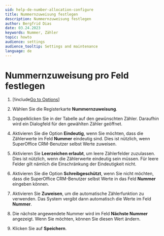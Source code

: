 ```yaml
---
uid: help-de-number-allocation-configure
title: Nummernzuweisung festlegen
description: Nummernzuweisung festlegen
author: Bergfrid Dias
date: 03.24.2023
keywords: Nummer, Zähler
topic: howto
audience: settings
audience_tooltip: Settings and maintenance
language: de
---
```


# Nummernzuweisung pro Feld festlegen

1. [!include[Go to Options](../includes/open-options.md)]

2. Wählen Sie die Registerkarte **Nummernzuweisung**.

3. Doppelklicken Sie in der Tabelle auf den gewünschten Zähler. Daraufhin wird ein Dialogfeld für den gewählten Zähler geöffnet.

4. Aktivieren Sie die Option **Eindeutig**, wenn Sie möchten, dass die Zählerwerte im Feld **Nummer** eindeutig sind. Dies ist nützlich, wenn SuperOffice CRM-Benutzer selbst Werte zuweisen.

5. Aktivieren Sie **Leerzeichen erlaubt**, um leere Zählerfelder zuzulassen. Dies ist nützlich, wenn die Zählerwerte eindeutig sein müssen. Für leere Felder gilt nämlich die Einschränkung der Eindeutigkeit nicht.

6. Aktivieren Sie die Option **Schreibgeschützt**, wenn Sie nicht möchten, dass die SuperOffice CRM-Benutzer selbst Werte in das Feld **Nummer** eingeben können.

7. Aktivieren Sie **Zuweisen**, um die automatische Zählerfunktion zu verwenden. Das System vergibt dann automatisch die Werte im Feld **Nummer**.

8. Die nächste angewendete Nummer wird im Feld **Nächste Nummer** angezeigt. Wenn Sie möchten, können Sie diesen Wert ändern.

9. Klicken Sie auf **Speichern**.

<!-- Referenced links -->

<!-- Referenced images -->
